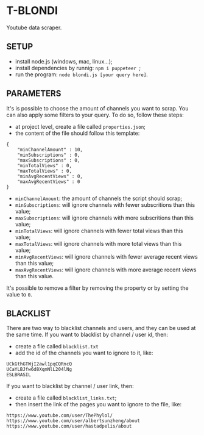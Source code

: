 # T-BLONDI

Youtube data scraper.

## SETUP

- install node.js (windows, mac, linux...);
- install dependencies by runnig: `npm i puppeteer `;
- run the program: `node blondi.js [your query here]`.

## PARAMETERS

It's is possible to choose the amount of channels you want to scrap. You can also apply some filters to your query. To do so, follow these steps:

- at project level, create a file called `properties.json`;
- the content of the file should follow this template:
```
{
    "minChannelAmount" : 10,
    "minSubscriptions" : 0,
    "maxSubscriptions" : 0,
    "minTotalViews" : 0,
    "maxTotalViews" : 0,
    "minAvgRecentViews" : 0,
    "maxAvgRecentViews" : 0
}
```

- `minChannelAmount`: the amount of channels the script should scrap;
- `minSubscriptions`: will ignore channels with fewer subscritions than this value;
- `maxSubscriptions`: will ignore channels with more subscritions than this value;
- `minTotalViews`: will ignore channels with fewer total views than this value;
- `maxTotalViews`: will ignore channels with more total views than this value;
- `minAvgRecentViews`: will ignore channels with fewer average recent views than this value;
- `maxAvgRecentViews`: will ignore channels with more average recent views than this value.

It's possible to remove a filter by removing the property or by setting the value to `0`.


## BLACKLIST

There are two way to blacklist channels and users, and they can be used at the same time.
If you want to blacklist by channel / user id, then:

- create a file called `blacklist.txt`
- add the id of the channels you want to ignore to it, like:
```
UCkGthGTWjI2awl1pqCQRncQ
UCaYLBJfw6d8XqmNlL204lNg
ESLBRASIL
```

If you want to blacklist by channel / user link, then:

- create a file called `blacklist_links.txt`;
- then insert the link of the pages you want to ignore to the file, like:
```
https://www.youtube.com/user/ThePhylol/
https://www.youtube.com/user/albertsunzheng/about
https://www.youtube.com/user/hastadpelis/about
```